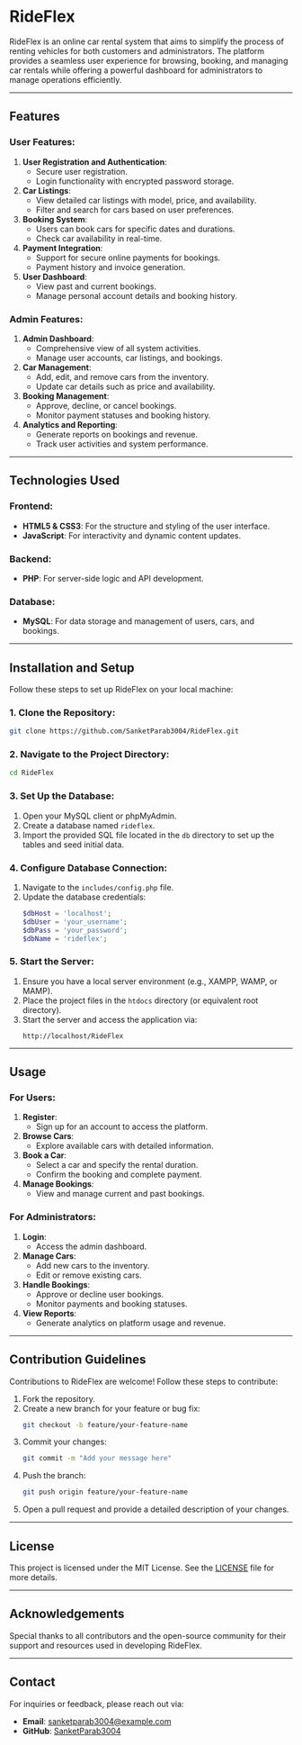 # RideFlex

RideFlex is an online car rental system that aims to simplify the process of renting vehicles for both customers and administrators. The platform provides a seamless user experience for browsing, booking, and managing car rentals while offering a powerful dashboard for administrators to manage operations efficiently.

---

## Features

### User Features:
1. **User Registration and Authentication**:
   - Secure user registration.
   - Login functionality with encrypted password storage.
2. **Car Listings**:
   - View detailed car listings with model, price, and availability.
   - Filter and search for cars based on user preferences.
3. **Booking System**:
   - Users can book cars for specific dates and durations.
   - Check car availability in real-time.
4. **Payment Integration**:
   - Support for secure online payments for bookings.
   - Payment history and invoice generation.
5. **User Dashboard**:
   - View past and current bookings.
   - Manage personal account details and booking history.

### Admin Features:
1. **Admin Dashboard**:
   - Comprehensive view of all system activities.
   - Manage user accounts, car listings, and bookings.
2. **Car Management**:
   - Add, edit, and remove cars from the inventory.
   - Update car details such as price and availability.
3. **Booking Management**:
   - Approve, decline, or cancel bookings.
   - Monitor payment statuses and booking history.
4. **Analytics and Reporting**:
   - Generate reports on bookings and revenue.
   - Track user activities and system performance.

---

## Technologies Used

### Frontend:
- **HTML5 & CSS3**: For the structure and styling of the user interface.
- **JavaScript**: For interactivity and dynamic content updates.

### Backend:
- **PHP**: For server-side logic and API development.

### Database:
- **MySQL**: For data storage and management of users, cars, and bookings.

---

## Installation and Setup

Follow these steps to set up RideFlex on your local machine:

### 1. Clone the Repository:
```bash
git clone https://github.com/SanketParab3004/RideFlex.git
```

### 2. Navigate to the Project Directory:
```bash
cd RideFlex
```

### 3. Set Up the Database:
1. Open your MySQL client or phpMyAdmin.
2. Create a database named `rideflex`.
3. Import the provided SQL file located in the `db` directory to set up the tables and seed initial data.

### 4. Configure Database Connection:
1. Navigate to the `includes/config.php` file.
2. Update the database credentials:
   ```php
   $dbHost = 'localhost';
   $dbUser = 'your_username';
   $dbPass = 'your_password';
   $dbName = 'rideflex';
   ```

### 5. Start the Server:
1. Ensure you have a local server environment (e.g., XAMPP, WAMP, or MAMP).
2. Place the project files in the `htdocs` directory (or equivalent root directory).
3. Start the server and access the application via:
   ```
   http://localhost/RideFlex
   ```

---

## Usage

### For Users:
1. **Register**:
   - Sign up for an account to access the platform.
2. **Browse Cars**:
   - Explore available cars with detailed information.
3. **Book a Car**:
   - Select a car and specify the rental duration.
   - Confirm the booking and complete payment.
4. **Manage Bookings**:
   - View and manage current and past bookings.

### For Administrators:
1. **Login**:
   - Access the admin dashboard.
2. **Manage Cars**:
   - Add new cars to the inventory.
   - Edit or remove existing cars.
3. **Handle Bookings**:
   - Approve or decline user bookings.
   - Monitor payments and booking statuses.
4. **View Reports**:
   - Generate analytics on platform usage and revenue.

---

## Contribution Guidelines

Contributions to RideFlex are welcome! Follow these steps to contribute:

1. Fork the repository.
2. Create a new branch for your feature or bug fix:
   ```bash
   git checkout -b feature/your-feature-name
   ```
3. Commit your changes:
   ```bash
   git commit -m "Add your message here"
   ```
4. Push the branch:
   ```bash
   git push origin feature/your-feature-name
   ```
5. Open a pull request and provide a detailed description of your changes.

---

## License

This project is licensed under the MIT License. See the [LICENSE](LICENSE) file for more details.

---

## Acknowledgements

Special thanks to all contributors and the open-source community for their support and resources used in developing RideFlex.

---

## Contact

For inquiries or feedback, please reach out via:
- **Email**: sanketparab3004@example.com
- **GitHub**: [SanketParab3004](https://github.com/SanketParab3004)


